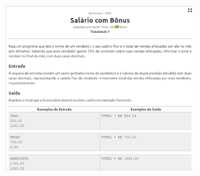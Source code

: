 <p align="center">
  <img width="800" src="https://github.com/FilipeCastro008/Resolucoes---Beecrowd-Java-Python-/blob/main/Java/SalarioBonus%20-%20Beecrowd/img/Captura%20de%20tela%202022-06-28%20211622.png">
  </p>

